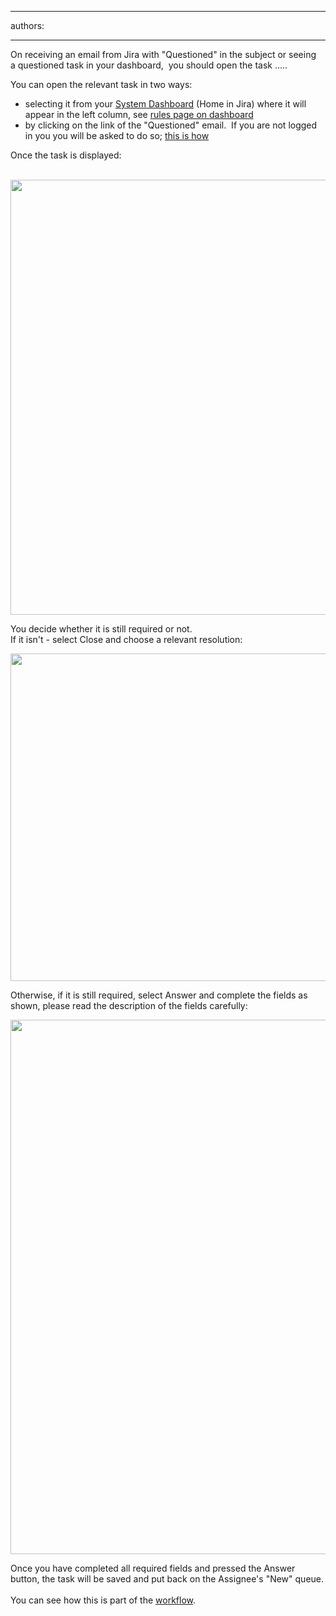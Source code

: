 

---
authors:

---




<span class='intro'> On receiving an email from Jira with &quot;Questioned&quot; in the subject or seeing a&#160;questioned task in your dashboard, &#160;you should open the task ..... 
 </span>


  <p>You can&#160;open the relevant task in two ways&#58;</p>
<ul>
    <li>selecting it from your&#160;<a shape="rect" href="http&#58;//jira.ssw.com.au/secure/Dashboard.jspa" class="ms-rteCustom-External" target="_blank">System Dashboard</a> (Home in Jira) where it will appear in the left column, see <a shape="rect" href="/Management/rulesforbetterjira/Pages/SystemDashboard.aspx" target="_blank">rules page on dashboard </a></li>
    <li>by clicking on the link of the &quot;Questioned&quot; email.&#160;&#160;If you are not logged in you you will be asked to do so; <a shape="rect" href="/Management/rulesforbetterjira/Pages/HowdoIsignintoJira.aspx">this is how</a></li>
</ul>
<p>Once the task is displayed&#58;</p>
<p>&#160;<img width="675" height="696" style="border-bottom&#58;0px solid;border-left&#58;0px solid;border-top&#58;0px solid;border-right&#58;0px solid;" src="/Management/rulesforbetterjira/PublishingImages/TaskToAnswer.png" border="0" /></p>
<p>You decide whether it is still required or not. <br>
If it isn't - select Close and choose a relevant resolution&#58;</p>
<p><img width="675" height="637" style="border-bottom&#58;0px solid;border-left&#58;0px solid;width&#58;788px;height&#58;524px;border-top&#58;0px solid;border-right&#58;0px solid;" src="/Management/rulesforbetterjira/PublishingImages/ClosingFromQuestion.png" border="0" /></p>
<p>Otherwise, if it is still required, select Answer and complete the fields as shown, please read the description of the fields carefully&#58;</p>
<p><img width="676" height="855" style="border-bottom&#58;0px solid;border-left&#58;0px solid;border-top&#58;0px solid;border-right&#58;0px solid;" src="/Management/rulesforbetterjira/PublishingImages/Answer.png" border="0" /></p>
<p>Once you have completed all required fields and pressed the Answer button, the task will be saved and put back on the Assignee's &quot;New&quot; queue.<br>
<br>
You can see how this is part of the <a shape="rect" href="/Management/rulesforbetterjira/Pages/workflow.aspx" target="_blank">workflow</a>.</p>




